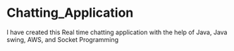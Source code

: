 # Chatting_Application
I have created this Real time chatting application with the help of Java, Java swing, AWS, and Socket Programming
